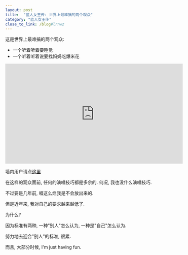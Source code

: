 ```yaml
---
layout: post
title:  "蓝人女王传: 世界上最难搞的两个观众"
category: "蓝人女王传"
close_to_link: /blog#lrnwz
---
```


这是世界上最难搞的两个观众:
- 一个听着听着要睡觉
- 一个听着听着说要找妈妈吃爆米花

<iframe width="560" height="315" src="https://www.youtube.com/embed/myfGaaXal7c" frameborder="0" allowfullscreen></iframe>

墙内用户请点[这里](https://v.xiaokaxiu.com/v/Lu2pyVMuPY0B7VELgYfadAAKqKZBMx19.html)


在这样的观众面前, 任何的演唱技巧都是多余的. 何况, 我也没什么演唱技巧.

不过要是几年前, 唱这么烂我是不会放出来的.

但是近年来, 我对自己的要求越来越低了.

为什么?

因为标准有两种, 一种"别人"怎么认为, 一种是"自己"怎么认为.

努力地去迎合"别人"的标准, 很累.

而且, 大部分时候, I'm just having fun.

